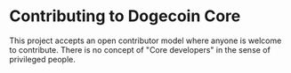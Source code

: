 Contributing to Dogecoin Core
=============================

This project accepts an open contributor model where anyone is welcome to contribute.
There is no concept of "Core developers" in the sense of privileged people.
